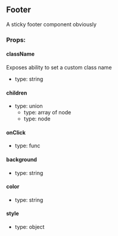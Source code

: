 ## Footer
A sticky footer component obviously

### Props:

#### className
Exposes ability to set a custom class name
 - type: string

#### children
 - type: union
   - type: array of node
   - type: node

#### onClick
 - type: func

#### background
 - type: string

#### color
 - type: string

#### style
 - type: object

